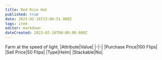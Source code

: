 ```yaml
---
title: Red Rice Hat
published: true
date: 2023-02-16T23:06:51.000Z
tags: item
editor: markdown
dateCreated: 2023-02-16T00:00:00.000Z
---
```


Farm at the speed of light.
|Attribute|Value|
|-|-|
|Purchase Price|100 Flips|
|Sell Price|50 Flips|
|Type|Helm|
|Stackable|No|

